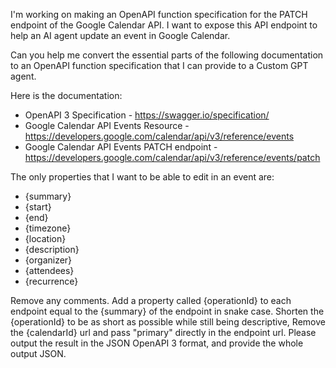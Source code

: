 I'm working on making an OpenAPI function specification for the PATCH endpoint of the Google Calendar API. 
I want to expose this API endpoint to help an AI agent update an event in Google Calendar.

Can you help me convert the essential parts of the following documentation to an OpenAPI function specification that I can provide to a Custom GPT agent.

Here is the documentation: 
- OpenAPI 3 Specification -  https://swagger.io/specification/
- Google Calendar API Events Resource - https://developers.google.com/calendar/api/v3/reference/events
- Google Calendar API Events PATCH endpoint - https://developers.google.com/calendar/api/v3/reference/events/patch

The only properties that I want to be able to edit in an event are:
- {summary}
- {start}
- {end}
- {timezone}
- {location}
- {description}
- {organizer}
- {attendees}
- {recurrence}

Remove any comments.
Add a property called {operationId} to each endpoint equal to the {summary} of the endpoint in snake case. 
Shorten the {operationId} to be as short as possible while still being descriptive, 
Remove the {calendarId} url and pass "primary" directly in the endpoint url.
Please output the result in the JSON OpenAPI 3 format, and provide the whole output JSON.  


